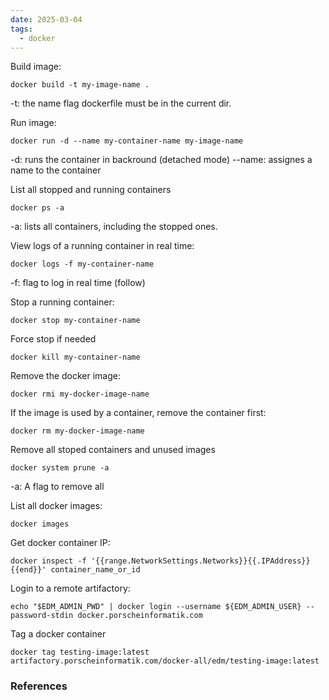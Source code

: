 ```yaml
---
date: 2025-03-04
tags:
  - docker
---
```

Build image: 
```
docker build -t my-image-name .
```
-t: the name flag
dockerfile must be in the current dir.

Run image:
```
docker run -d --name my-container-name my-image-name
```
-d: runs the container in backround (detached mode)
--name: assignes a name to the container

List all stopped and running containers
```
docker ps -a
```
-a: lists all containers, including the stopped ones. 

View logs of a running container in real time:
```
docker logs -f my-container-name
```
-f: flag to log in real time (follow)

Stop a running container:
```
docker stop my-container-name
```

Force stop if needed
```
docker kill my-container-name
```

Remove the docker image:
```
docker rmi my-docker-image-name
```

If the image is used by a container, remove the container first:
```
docker rm my-docker-image-name
```

Remove all stoped containers and unused images
```
docker system prune -a
```
-a: A flag to remove all

List all docker images:
```
docker images
```

Get docker container IP:
```
docker inspect -f '{{range.NetworkSettings.Networks}}{{.IPAddress}}{{end}}' container_name_or_id
```

Login to a remote artifactory:
```
echo "$EDM_ADMIN_PWD" | docker login --username ${EDM_ADMIN_USER} --password-stdin docker.porscheinformatik.com
```

Tag a docker container
```
docker tag testing-image:latest artifactory.porscheinformatik.com/docker-all/edm/testing-image:latest
```

### References

